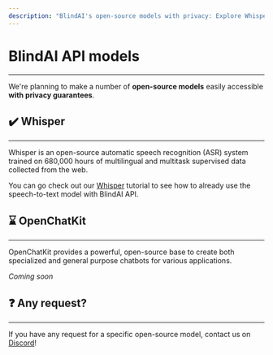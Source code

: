 ```yaml
---
description: "BlindAI's open-source models with privacy: Explore Whisper ASR system and OpenChatKit for chatbots, with privacy tutorials."
---
```


# BlindAI API models
_________________________________

We're planning to make a number of **open-source models** easily accessible **with privacy guarantees**. 

## ✔️ Whisper
_______________________

Whisper is an open-source automatic speech recognition (ASR) system trained on 680,000 hours of multilingual and multitask supervised data collected from the web.

You can go check out our [Whisper](./whisper_tutorial.ipynb) tutorial to see how to already use the speech-to-text model with BlindAI API. 

## ⌛ OpenChatKit
______________________

OpenChatKit provides a powerful, open-source base to create both specialized and general purpose chatbots for various applications.

*Coming soon*

## ❓ Any request?
________________________

If you have any request for a specific open-source model, contact us on [Discord](https://discord.com/invite/TxEHagpWd4)!
